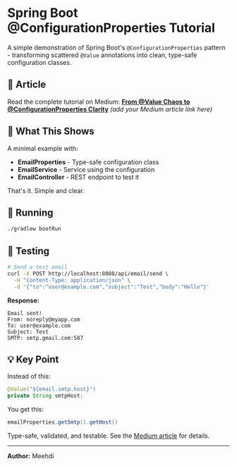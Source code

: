 # Spring Boot @ConfigurationProperties Tutorial

A simple demonstration of Spring Boot's `@ConfigurationProperties` pattern - transforming scattered `@Value` annotations into clean, type-safe configuration classes.

## 📖 Article

Read the complete tutorial on Medium: **[From @Value Chaos to @ConfigurationProperties Clarity](https://medium.com/@elmehdi.kzadri_97626/from-value-chaos-to-configurationproperties-clarity-a-spring-boot-guide-7099c011d8db)** *(add your Medium article link here)*

## 🎯 What This Shows

A minimal example with:
- **EmailProperties** - Type-safe configuration class
- **EmailService** - Service using the configuration
- **EmailController** - REST endpoint to test it

That's it. Simple and clear.

## 🏃 Running
```bash
./gradlew bootRun
```

## 🧪 Testing
```bash
# Send a test email
curl -X POST http://localhost:8080/api/email/send \
  -H "Content-Type: application/json" \
  -d '{"to":"user@example.com","subject":"Test","body":"Hello"}'
```

**Response:**
```
Email sent!
From: noreply@myapp.com
To: user@example.com
Subject: Test
SMTP: smtp.gmail.com:587
```

## 💡 Key Point

Instead of this:
```java
@Value("${email.smtp.host}")
private String smtpHost;
```

You get this:
```java
emailProperties.getSmtp().getHost()
```

Type-safe, validated, and testable. See the [Medium article](https://medium.com/@elmehdi.kzadri_97626/from-value-chaos-to-configurationproperties-clarity-a-spring-boot-guide-7099c011d8db) for details.

---

**Author:** Meehdi